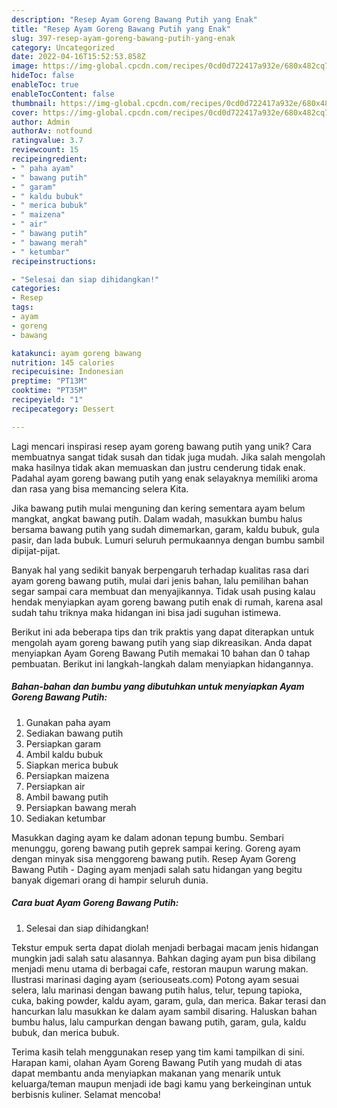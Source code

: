 ```yaml
---
description: "Resep Ayam Goreng Bawang Putih yang Enak"
title: "Resep Ayam Goreng Bawang Putih yang Enak"
slug: 397-resep-ayam-goreng-bawang-putih-yang-enak
category: Uncategorized
date: 2022-04-16T15:52:53.858Z
image: https://img-global.cpcdn.com/recipes/0cd0d722417a932e/680x482cq70/ayam-goreng-bawang-putih-foto-resep-utama.jpg
hideToc: false
enableToc: true
enableTocContent: false
thumbnail: https://img-global.cpcdn.com/recipes/0cd0d722417a932e/680x482cq70/ayam-goreng-bawang-putih-foto-resep-utama.jpg
cover: https://img-global.cpcdn.com/recipes/0cd0d722417a932e/680x482cq70/ayam-goreng-bawang-putih-foto-resep-utama.jpg
author: Admin
authorAv: notfound
ratingvalue: 3.7
reviewcount: 15
recipeingredient:
- " paha ayam"
- " bawang putih"
- " garam"
- " kaldu bubuk"
- " merica bubuk"
- " maizena"
- " air"
- " bawang putih"
- " bawang merah"
- " ketumbar"
recipeinstructions:

- "Selesai dan siap dihidangkan!"
categories:
- Resep
tags:
- ayam
- goreng
- bawang

katakunci: ayam goreng bawang 
nutrition: 145 calories
recipecuisine: Indonesian
preptime: "PT13M"
cooktime: "PT35M"
recipeyield: "1"
recipecategory: Dessert

---
```





Lagi mencari inspirasi resep ayam goreng bawang putih yang unik? Cara membuatnya sangat tidak susah dan tidak juga mudah. Jika salah mengolah maka hasilnya tidak akan memuaskan dan justru cenderung tidak enak. Padahal ayam goreng bawang putih yang enak selayaknya memiliki aroma dan rasa yang bisa memancing selera Kita.





Jika bawang putih mulai menguning dan kering sementara ayam belum mangkat, angkat bawang putih. Dalam wadah, masukkan bumbu halus bersama bawang putih yang sudah dimemarkan, garam, kaldu bubuk, gula pasir, dan lada bubuk. Lumuri seluruh permukaannya dengan bumbu sambil dipijat-pijat.

Banyak hal yang sedikit banyak berpengaruh terhadap kualitas rasa dari ayam goreng bawang putih, mulai dari jenis bahan, lalu pemilihan bahan segar sampai cara membuat dan menyajikannya. Tidak usah pusing kalau hendak menyiapkan ayam goreng bawang putih enak di rumah, karena asal sudah tahu triknya maka hidangan ini bisa jadi suguhan istimewa.






Berikut ini ada beberapa tips dan trik praktis yang dapat diterapkan untuk mengolah ayam goreng bawang putih yang siap dikreasikan. Anda dapat menyiapkan Ayam Goreng Bawang Putih memakai 10 bahan dan 0 tahap pembuatan. Berikut ini langkah-langkah dalam menyiapkan hidangannya.

<!--inarticleads1-->

##### Bahan-bahan dan bumbu yang dibutuhkan untuk menyiapkan Ayam Goreng Bawang Putih:

1. Gunakan  paha ayam
1. Sediakan  bawang putih
1. Persiapkan  garam
1. Ambil  kaldu bubuk
1. Siapkan  merica bubuk
1. Persiapkan  maizena
1. Persiapkan  air
1. Ambil  bawang putih
1. Persiapkan  bawang merah
1. Sediakan  ketumbar


Masukkan daging ayam ke dalam adonan tepung bumbu. Sembari menunggu, goreng bawang putih geprek sampai kering. Goreng ayam dengan minyak sisa menggoreng bawang putih. Resep Ayam Goreng Bawang Putih - Daging ayam menjadi salah satu hidangan yang begitu banyak digemari orang di hampir seluruh dunia. 

<!--inarticleads2-->

##### Cara buat Ayam Goreng Bawang Putih:


1. Selesai dan siap dihidangkan!

Tekstur empuk serta dapat diolah menjadi berbagai macam jenis hidangan mungkin jadi salah satu alasannya. Bahkan daging ayam pun bisa dibilang menjadi menu utama di berbagai cafe, restoran maupun warung makan. Ilustrasi marinasi daging ayam (seriouseats.com) Potong ayam sesuai selera, lalu marinasi dengan bawang putih halus, telur, tepung tapioka, cuka, baking powder, kaldu ayam, garam, gula, dan merica. Bakar terasi dan hancurkan lalu masukkan ke dalam ayam sambil disaring. Haluskan bahan bumbu halus, lalu campurkan dengan bawang putih, garam, gula, kaldu bubuk, dan merica bubuk. 

Terima kasih telah menggunakan resep yang tim kami tampilkan di sini. Harapan kami, olahan Ayam Goreng Bawang Putih yang mudah di atas dapat membantu anda menyiapkan makanan yang menarik untuk keluarga/teman maupun menjadi ide bagi kamu yang berkeinginan untuk berbisnis kuliner. Selamat mencoba!

